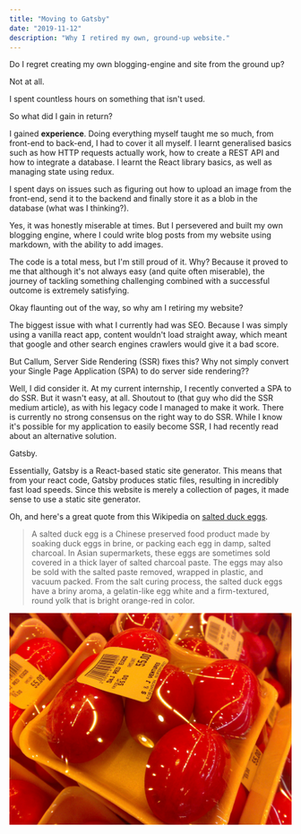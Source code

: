 ```yaml
---
title: "Moving to Gatsby"
date: "2019-11-12"
description: "Why I retired my own, ground-up website."
---
```


Do I regret creating my own blogging-engine and site from the ground up? 

Not at all.

I spent countless hours on something that isn't used. 

So what did I gain in return? 

I gained **experience**. Doing everything myself taught me so much, from front-end to back-end, I had to cover it all myself. I learnt generalised basics such as how HTTP requests actually work, how to create a REST API and how to integrate a database. I learnt the React library basics, as well as managing state using redux.

I spent days on issues such as figuring out how to upload an image from the front-end, send it to the backend and finally store it as a blob in the database (what was I thinking?).

Yes, it was honestly miserable at times. But I persevered and built my own blogging engine, where I could write blog posts from my website using markdown, with the ability to add images.

The code is a total mess, but I'm still proud of it. Why? Because it proved to me that although it's not always easy (and quite often miserable), the journey of tackling something challenging combined with a successful outcome is extremely satisfying.

Okay flaunting out of the way, so why am I retiring my website?

The biggest issue with what I currently had was SEO. Because I was simply using a vanilla react app, content wouldn't load straight away, which meant that google and other search engines crawlers would give it a bad score.

But Callum, Server Side Rendering (SSR) fixes this? Why not simply convert your Single Page Application (SPA) to do server side rendering??

Well, I did consider it. At my current internship, I recently converted a SPA to do SSR. But it wasn't easy, at all. Shoutout to (that guy who did the SSR medium article), as with his legacy code I managed to make it work. There is currently no strong consensus on the right way to do SSR. While I know it's possible for my application to easily become SSR, I had recently read about an alternative solution. 

Gatsby.

Essentially, Gatsby is a React-based static site generator. This means that from your react code, Gatsby produces static files, resulting in incredibly fast load speeds. Since this website is merely a collection of pages, it made sense to use a static site generator.

Oh, and here's a great quote from this Wikipedia on
[salted duck eggs](http://en.wikipedia.org/wiki/Salted_duck_egg).

> A salted duck egg is a Chinese preserved food product made by soaking duck
> eggs in brine, or packing each egg in damp, salted charcoal. In Asian
> supermarkets, these eggs are sometimes sold covered in a thick layer of salted
> charcoal paste. The eggs may also be sold with the salted paste removed,
> wrapped in plastic, and vacuum packed. From the salt curing process, the
> salted duck eggs have a briny aroma, a gelatin-like egg white and a
> firm-textured, round yolk that is bright orange-red in color.

![Chinese Salty Egg](./salty_egg.jpg)
